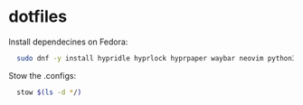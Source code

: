 # dotfiles
Install dependecines on Fedora:

```bash
  sudo dnf -y install hypridle hyprlock hyprpaper waybar neovim python3-neovim wofi
```

Stow the .configs:
```bash
  stow $(ls -d */) 
```
